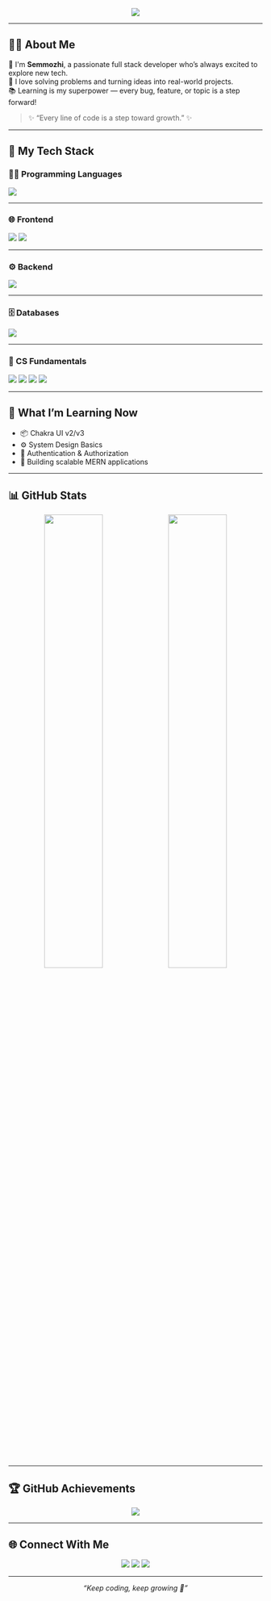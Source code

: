 <!-- Banner Image -->
<p align="center">
  <img src="https://readme-typing-svg.herokuapp.com?lines=Hi+I'm+SemmozhiChezhian!👋;Passionate+Full+Stack+Developer;Loves+Learning+New+Things+Everyday&center=true&width=600&height=45&color=00FFAB&background=000000&vCenter=true&size=22" />
</p>

---

## 👩‍💻 About Me

🌟 I'm **Semmozhi**, a passionate full stack developer who’s always excited to explore new tech.  
🎯 I love solving problems and turning ideas into real-world projects.  
📚 Learning is my superpower — every bug, feature, or topic is a step forward!

> ✨ “Every line of code is a step toward growth.” ✨

---

## 🔧 My Tech Stack

### 👨‍💻 Programming Languages
<p>
  <img src="https://skillicons.dev/icons?i=java,python,c" />
</p>

---

### 🌐 Frontend
<p>
  <img src="https://skillicons.dev/icons?i=html,css,js,react" />
  <img src="https://img.shields.io/badge/Chakra%20UI-319795?style=for-the-badge&logo=chakraui&logoColor=white" />
</p>

---

### ⚙️ Backend
<p>
  <img src="https://skillicons.dev/icons?i=nodejs,express" />
</p>

---

### 🗄️ Databases
<p>
  <img src="https://skillicons.dev/icons?i=mysql,mongodb" />
</p>

---

### 📘 CS Fundamentals
<p>
  <img src="https://img.shields.io/badge/OOPs-00599C?style=for-the-badge&logo=databricks&logoColor=white" />
  <img src="https://img.shields.io/badge/Networking-0A66C2?style=for-the-badge&logo=cisco&logoColor=white" />
  <img src="https://img.shields.io/badge/OS-302B63?style=for-the-badge&logo=linux&logoColor=white" />
  <img src="https://img.shields.io/badge/DBMS-FF6F00?style=for-the-badge&logo=mysql&logoColor=white" />
</p>

---

## 🌱 What I’m Learning Now

- 📦 Chakra UI v2/v3  
- ⚙️ System Design Basics  
- 🔐 Authentication & Authorization  
- 🧠 Building scalable MERN applications  

---

## 📊 GitHub Stats

<p align="center">
  <img src="https://github-readme-stats.vercel.app/api?username=chezhian22&show_icons=true&theme=tokyonight&hide_border=true&border_radius=20" width="48%" />
  <img src="https://github-readme-streak-stats.herokuapp.com/?user=chezhian22&theme=tokyonight&hide_border=true" width="48%" />
</p>

---

## 🏆 GitHub Achievements

<p align="center">
  <img src="https://github-profile-trophy.vercel.app/?username=chezhian22&theme=gruvbox&no-bg=true&margin-w=10" />
</p>

---

## 🌐 Connect With Me

<p align="center">
  <a href="https://www.linkedin.com/in/your-linkedin-id/"><img src="https://img.shields.io/badge/LinkedIn-0077B5?style=for-the-badge&logo=linkedin&logoColor=white" /></a>
  <a href="mailto:your.email@example.com"><img src="https://img.shields.io/badge/Gmail-D14836?style=for-the-badge&logo=gmail&logoColor=white" /></a>
  <a href="https://your-portfolio-link.com"><img src="https://img.shields.io/badge/Portfolio-000?style=for-the-badge&logo=vercel&logoColor=white" /></a>
</p>

---

<p align="center">
  <i>“Keep coding, keep growing 🚀”</i>
</p>
